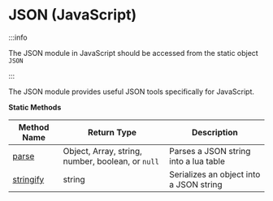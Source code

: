 # JSON (JavaScript)

:::info

The JSON module in JavaScript should be accessed from the static object `JSON`

:::

The JSON module provides useful JSON tools specifically for JavaScript.

**Static Methods**

Method Name | Return Type | Description
--- | --- | ---
[parse](parse.md) | Object, Array, string, number, boolean, or `null` | Parses a JSON string into a lua table
[stringify](stringify.md) | string | Serializes an object into a JSON string